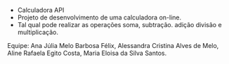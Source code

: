 - Calculadora API 
- Projeto de desenvolvimento de uma calculadora on-line. 
- Tal qual pode realizar as operações soma, subtração. adição divisão e multiplicação.

Equipe: 
Ana Júlia Melo Barbosa Félix, Alessandra Cristina Alves de Melo, Aline Rafaela Egito Costa, Maria Eloisa da Silva Santos. 
